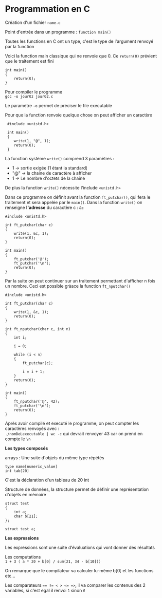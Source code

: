 # Programmation en C

Création d'un fichier `name.c`

Point d'entrée dans un programme :
`function main()`

Toutes les functions en C ont un type, c'est le type de l'argument renvoyé par la function

Voici la function main classique qui ne renvoie que 0. Ce `return(0)` prévient que le traitement est fini

    int main()
    {
        return(0);
    }

Pour compiler le programme \
 `gcc -o jour02 jour02.c`
 
 Le paramètre `-o` permet de préciser le file executable
 
 Pour que la function renvoie quelque chose on peut afficher un caractère
     
     #include <unistd.h>
     
     int main()
     {
        write(1, "@", 1);
        return(0);
     }
     
La function système `write()` comprend 3 paramètres :
* 1 -> sortie exigée (1 étant la standard)
* "@" -> la chaine de caractère à afficher
* 1 -> Le nombre d'octets de la chaine

De plus la function `write()` nécessite l'include `<unistd.h>`

Dans ce programme on définit avant la function `ft_putchar()`, qui fera le traitement et sera appelée par le `main()`. Dans la function `write()` on renseigne __l'adresse__ du caractère c : `&c`
 

    #include <unistd.h>
    
    int ft_putchar(char c)
    {
        write(1, &c, 1);
        return(0);
    }
    
    int main()
    {
        ft_putchar('@');
        ft_putchar('\n');
        return(0);
    }
    
Par la suite on peut continuer sur un traitement permettant d'afficher n fois un nombre. Ceci est possible gràace la function `ft_nputchar()`

    #include <unistd.h>
    
    int ft_putchar(char c)
    {
        write(1, &c, 1);
        return(0);
    }
    
    int ft_nputchar(char c, int n)
    {
        int i;
    
        i = 0;
    
        while (i < n)
        {
            ft_putchar(c);
    
            i = i + 1;
        }
        return(0);
    }
    
    int main()
    {
        ft_nputchar('@', 42);
        ft_putchar('\n');
        return(0);
    }
    
Après avoir compilé et executé le programme, on peut compter les caractères renvoyés avec : \
`./nomDeLexecutable | wc -c` qui devrait renvoyer 43 car on prend en compte le `\n`


**Les types composés**

arrays : Une suite d'objets du même type répétés

    type name[numeric_value] 
    int tab[20]
C'est la déclaration d'un tableau de 20 int

Structure de données, la structure permet de définir une représentation d'objets en mémoire 

    struct test
    {
        int a;
        char b[21];
    };
    
    struct test a;
    
**Les expressions**

Les expressions sont une suite d'évaluations qui vont donner des résultats

Les computations \
`1 + 3 ( a * 20 + b[0] / sum(21, 34 - b[10]))`

On remarque que le compilateur va calculer lu-même b[0] et les functions etc...

Les comparateurs
` == != < > <= => `, il va comparer les contenus des 2 variables, si c'est egal il renvoi `1` sinon `0`